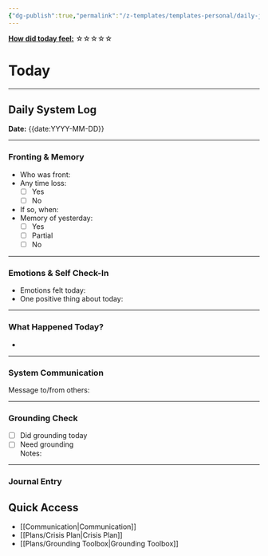```yaml
---
{"dg-publish":true,"permalink":"/z-templates/templates-personal/daily-journal-date/","tags":["daily"]}
---
```


**<u>How did today feel:</u>** ☆☆☆☆☆

# Today
---
## Daily System Log  
**Date:** {{date:YYYY-MM-DD}}

---

### Fronting & Memory
- Who was front:  
- Any time loss: 
	- [ ] Yes 
	- [ ] No  
- If so, when:  
- Memory of yesterday: 
	- [ ] Yes
	- [ ] Partial
	- [ ] No  

---

### Emotions & Self Check-In
- Emotions felt today:  
- One positive thing about today:  

---

### What Happened Today?
-  

---

### System Communication  
Message to/from others:  

---

### Grounding Check  
-  [ ] Did grounding today  
-  [ ] Need grounding  
Notes:  

---

### Journal Entry  



## Quick Access
- [[Communication\|Communication]]
- [[Plans/Crisis Plan\|Crisis Plan]]
- [[Plans/Grounding Toolbox\|Grounding Toolbox]]
